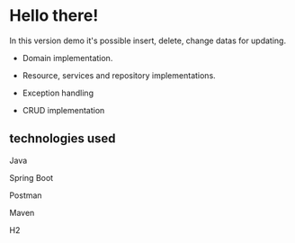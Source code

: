 # Hello there!

 In this version demo it's possible insert, delete, change datas for updating. 
 
 - Domain implementation.
 
 - Resource, services and repository implementations.
 
 - Exception handling
 
 - CRUD implementation
  
## technologies used
 
Java

Spring Boot

Postman

Maven

H2
